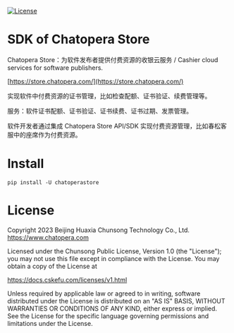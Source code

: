  [![License](https://cdndownload2.chatopera.com/cskefu/licenses/chunsong1.0.svg)](https://www.cskefu.com/licenses/v1.html "开源许可协议")

# SDK of Chatopera Store

Chatopera Store：为软件发布者提供付费资源的收银云服务 /  Cashier cloud services for software publishers.

[https://store.chatopera.com/](https://store.chatopera.com/)

实现软件中付费资源的证书管理，比如检查配额、证书验证、续费管理等。

服务：软件证书配额、证书验证、证书续费、证书过期、发票管理。

软件开发者通过集成 Chatopera Store API/SDK 实现付费资源管理，比如春松客服中的座席作为付费资源。

# Install

```
pip install -U chatoperastore
```

# License

Copyright 2023 Beijing Huaxia Chunsong Technology Co., Ltd. <https://www.chatopera.com> 

Licensed under the Chunsong Public License, Version 1.0 (the "License");
you may not use this file except in compliance with the License.
You may obtain a copy of the License at

 https://docs.cskefu.com/licenses/v1.html

Unless required by applicable law or agreed to in writing, software
distributed under the License is distributed on an "AS IS" BASIS,
WITHOUT WARRANTIES OR CONDITIONS OF ANY KIND, either express or implied.
See the License for the specific language governing permissions and
limitations under the License.